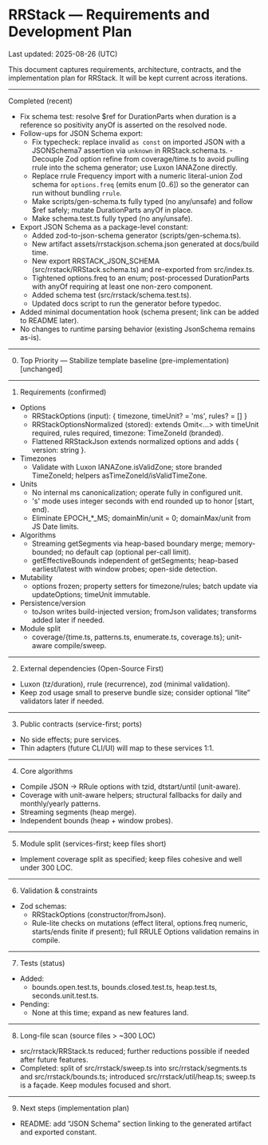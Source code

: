 # RRStack — Requirements and Development Plan

Last updated: 2025-08-26 (UTC)

This document captures requirements, architecture, contracts, and the implementation plan for RRStack. It will be kept current across iterations.

---

Completed (recent)

- Fix schema test: resolve $ref for DurationParts when duration is a reference so positivity anyOf is asserted on the resolved node.
- Follow-ups for JSON Schema export:
  - Fix typecheck: replace invalid `as const` on imported JSON with a
    JSONSchema7 assertion via `unknown` in RRStack.schema.ts.  - Decouple Zod option refine from coverage/time.ts to avoid pulling
    rrule into the schema generator; use Luxon IANAZone directly.
  - Replace rrule Frequency import with a numeric literal-union Zod
    schema for `options.freq` (emits enum [0..6]) so the generator can
    run without bundling `rrule`.
  - Make scripts/gen-schema.ts fully typed (no any/unsafe) and follow
    $ref safely; mutate DurationParts anyOf in place.
  - Make schema.test.ts fully typed (no any/unsafe).
- Export JSON Schema as a package-level constant:
  - Added zod-to-json-schema generator (scripts/gen-schema.ts).
  - New artifact assets/rrstackjson.schema.json generated at docs/build time.
  - New export RRSTACK_JSON_SCHEMA (src/rrstack/RRStack.schema.ts) and re-exported from src/index.ts.
  - Tightened options.freq to an enum; post-processed DurationParts with
    anyOf requiring at least one non-zero component.
  - Added schema test (src/rrstack/schema.test.ts).
  - Updated docs script to run the generator before typedoc.
- Added minimal documentation hook (schema present; link can be added to README later).
- No changes to runtime parsing behavior (existing JsonSchema remains as-is).

---

0. Top Priority — Stabilize template baseline (pre-implementation)
   [unchanged]

---

1. Requirements (confirmed)

- Options
  - RRStackOptions (input): { timezone, timeUnit? = 'ms', rules? = [] }
  - RRStackOptionsNormalized (stored): extends Omit<…> with timeUnit required, rules required, timezone: TimeZoneId (branded).
  - Flattened RRStackJson extends normalized options and adds { version: string }.
- Timezones
  - Validate with Luxon IANAZone.isValidZone; store branded TimeZoneId; helpers asTimeZoneId/isValidTimeZone.
- Units
  - No internal ms canonicalization; operate fully in configured unit.
  - 's' mode uses integer seconds with end rounded up to honor [start, end).
  - Eliminate EPOCH\_\*\_MS; domainMin/unit = 0; domainMax/unit from JS Date limits.
- Algorithms
  - Streaming getSegments via heap-based boundary merge; memory-bounded; no default cap (optional per-call limit).
  - getEffectiveBounds independent of getSegments; heap-based earliest/latest with window probes; open-side detection.
- Mutability
  - options frozen; property setters for timezone/rules; batch update via updateOptions; timeUnit immutable.
- Persistence/version
  - toJson writes build-injected version; fromJson validates; transforms added later if needed.
- Module split
  - coverage/{time.ts, patterns.ts, enumerate.ts, coverage.ts}; unit-aware compile/sweep.

---

2. External dependencies (Open-Source First)

- Luxon (tz/duration), rrule (recurrence), zod (minimal validation).
- Keep zod usage small to preserve bundle size; consider optional “lite” validators later if needed.

---

3. Public contracts (service-first; ports)

- No side effects; pure services.
- Thin adapters (future CLI/UI) will map to these services 1:1.

---

4. Core algorithms

- Compile JSON → RRule options with tzid, dtstart/until (unit-aware).
- Coverage with unit-aware helpers; structural fallbacks for daily and monthly/yearly patterns.
- Streaming segments (heap merge).
- Independent bounds (heap + window probes).

---

5. Module split (services-first; keep files short)

- Implement coverage split as specified; keep files cohesive and well under 300 LOC.

---

6. Validation & constraints

- Zod schemas:
  - RRStackOptions (constructor/fromJson).
  - Rule-lite checks on mutations (effect literal, options.freq numeric, starts/ends finite if present); full RRULE Options validation remains in compile.

---

7. Tests (status)

- Added:
  - bounds.open.test.ts, bounds.closed.test.ts, heap.test.ts, seconds.unit.test.ts.
- Pending:
  - None at this time; expand as new features land.

---

8. Long-file scan (source files > ~300 LOC)

- src/rrstack/RRStack.ts reduced; further reductions possible if needed after future features.
- Completed: split of src/rrstack/sweep.ts into src/rrstack/segments.ts and src/rrstack/bounds.ts; introduced src/rrstack/util/heap.ts; sweep.ts is a façade. Keep modules focused and short.

---

9. Next steps (implementation plan)

- README: add “JSON Schema” section linking to the generated artifact and exported constant.
